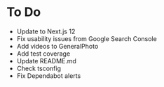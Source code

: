 # To Do

- Update to Next.js 12
- Fix usability issues from Google Search Console
- Add videos to GeneralPhoto
- Add test coverage
- Update README.md
- Check tsconfig
- Fix Dependabot alerts
